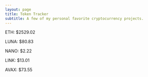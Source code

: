 ```yaml
---
layout: page
title: Token Tracker
subtitle: A few of my personal favorite cryptocurrency projects.
---
```


<!--BEGINCRYPTOINPUT-->
ETH: $2529.02

LUNA: $80.83

NANO: $2.22

LINK: $13.01

AVAX: $73.55

<!--ENDCRYPTOINPUT-->
